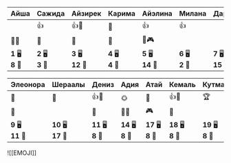 
| Айша                      | Сажида                | Айзирек                | Карима                | Айэлина                | Милана                | Дарина                 | Зейнеп                |
| ------------------------- | --------------------- | ---------------------- | --------------------- | ---------------------- | --------------------- | ---------------------- | --------------------- |
|                           | 👍                    | 👍🌈                   | 🌈                    | 👍                     | 👍                    |                        | 👍                    |
| 🔔🔔                      | 🔔                    | 🔔                     | 🔔                    | 🔔🎮                   |                       |                        |                       |
| **1** 🖥️<br>**8** 🏫<br> | **2** 🖥️<br>**3** 🏫 | **3** 🖥️<br>**12** 🏫 | **4** 🖥️<br>**4** 🏫 | **5** 🖥️<br>**14** 🏫 | **6** 🖥️<br>**2** 🏫 | **7** 🖥️<br>**15** 🏫 | **8** 🖥️<br>**9** 🏫 |

| Элеонора               | Шераалы                 | Дениз                  | Адия                   | Атай                   | Кемаль                 | Кутман                 | Даниэль                |
| ---------------------- | ----------------------- | ---------------------- | ---------------------- | ---------------------- | ---------------------- | ---------------------- | ---------------------- |
| 🧐                     | 🌈                      | 👍🌈                   | 🌞                     | 🌈                     | 👍💎                   | 🏆                     |                        |
| 🔔                     |                         | 🔔                     | 🔔🔔                   | 🎮                     | 🔔                     |                        | 🎮                     |
| **9** 🖥️<br>**11** 🏫 | **10** 🖥️<br>**17** 🏫 | **11** 🖥️<br>**8** 🏫 | **14** 🖥️<br>**8** 🏫 | **17** 🖥️<br>**8** 🏫 | **18** 🖥️<br>**8** 🏫 | **19** 🖥️<br>**8** 🏫 | **20** 🖥️<br>**8** 🏫 |


![[EMOJI]]
